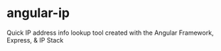 # angular-ip
Quick IP address info lookup tool created with the Angular Framework, Express, &amp; IP Stack

